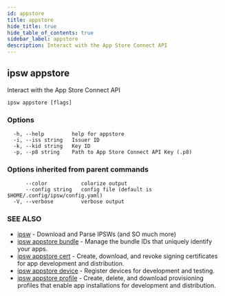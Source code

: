 ```yaml
---
id: appstore
title: appstore
hide_title: true
hide_table_of_contents: true
sidebar_label: appstore
description: Interact with the App Store Connect API
---
```

## ipsw appstore

Interact with the App Store Connect API

```
ipsw appstore [flags]
```

### Options

```
  -h, --help         help for appstore
  -i, --iss string   Issuer ID
  -k, --kid string   Key ID
  -p, --p8 string    Path to App Store Connect API Key (.p8)
```

### Options inherited from parent commands

```
      --color           colorize output
      --config string   config file (default is $HOME/.config/ipsw/config.yaml)
  -V, --verbose         verbose output
```

### SEE ALSO

* [ipsw](/docs/cli/ipsw)	 - Download and Parse IPSWs (and SO much more)
* [ipsw appstore bundle](/docs/cli/ipsw/appstore/bundle)	 - Manage the bundle IDs that uniquely identify your apps.
* [ipsw appstore cert](/docs/cli/ipsw/appstore/cert)	 - Create, download, and revoke signing certificates for app development and distribution.
* [ipsw appstore device](/docs/cli/ipsw/appstore/device)	 - Register devices for development and testing.
* [ipsw appstore profile](/docs/cli/ipsw/appstore/profile)	 - Create, delete, and download provisioning profiles that enable app installations for development and distribution.

